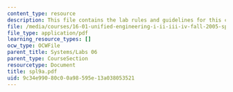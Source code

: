 ```yaml
---
content_type: resource
description: This file contains the lab rules and guidelines for this course.
file: /media/courses/16-01-unified-engineering-i-ii-iii-iv-fall-2005-spring-2006/9c34e99080c00a98595e13a038053521_spl9a.pdf
file_type: application/pdf
learning_resource_types: []
ocw_type: OCWFile
parent_title: Systems/Labs 06
parent_type: CourseSection
resourcetype: Document
title: spl9a.pdf
uid: 9c34e990-80c0-0a98-595e-13a038053521
---
```

